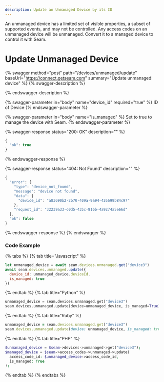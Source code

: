 ```yaml
---
description: Update an Unmanaged Device by its ID
---
```


An unmanaged device has a limited set of visible properties, a subset of supported events, and may not be controlled.
Any access codes on an unmanaged device will be unmanaged.
Convert it to a managed device to control it with Seam.

# Update Unmanaged Device

{% swagger method="post" path="/devices/unmanaged/update" baseUrl="https://connect.getseam.com" summary="Update unmanaged device" %}
{% swagger-description %}

{% endswagger-description %}

{% swagger-parameter in="body" name="device_id" required="true" %}
ID of Device
{% endswagger-parameter %}

{% swagger-parameter in="body" name="is_managed" %}
Set to true to manage the device with Seam.
{% endswagger-parameter %}

{% swagger-response status="200: OK" description="" %}

```javascript
{
  "ok": true
}
```

{% endswagger-response %}

{% swagger-response status="404: Not Found" description="" %}

```javascript
{
  "error": {
    "type": "device_not_found",
    "message": "device not found",
    "data": {
      "device_id": "a83690b2-2b70-409a-9a94-426699b84c97"
    },
    "request_id": "32239a33-c0d5-435c-816b-4a9274a5e66d"
  },
  "ok": false
}
```

{% endswagger-response %}
{% endswagger %}

### Code Example

<!-- CODE INJECT START
Get an unmanaged device and convert it to a managed device

e.g. in python you could do:
```python
unmanaged_device = seam.devices.unmanaged.get("some_device_uuid")
seam.devices.unmanaged.update(device=unmanaged_device, is_managed=True)
```
-->
{% tabs %}
{% tab title="Javascript" %}
```javascript
let unmanaged_device = await seam.devices.unmanaged.get("device3")
await seam.devices.unmanaged.update({
  device_id: unmanaged_device.deviceId, 
  is_managed: true
})

```
{% endtab %}
{% tab title="Python" %}
```python
unmanaged_device = seam.devices.unmanaged.get("device3")
seam.devices.unmanaged.update(device=unmanaged_device, is_managed=True)
```
{% endtab %}
{% tab title="Ruby" %}
```ruby
unmanaged_device = seam.devices.unmanaged.get("device3")
seam.devices.unmanaged.update(device: unmanaged_device, is_managed: true)
```
{% endtab %}
{% tab title="PHP" %}
```php
$unmanaged_device = $seam->devices->unmanaged->get("device3");
$managed_device = $seam->access_codes->unmanaged->update(
  access_code_id: $unmanaged_device->access_code_id,
  is_managed: True
);
```
{% endtab %}
{% endtabs %}